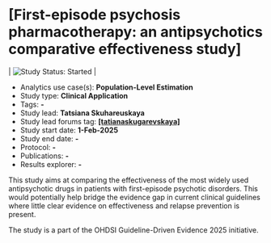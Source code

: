 [First-episode psychosis pharmacotherapy: an antipsychotics comparative effectiveness study]
=============

| <img src="https://img.shields.io/badge/Study%20Status-Started-blue.svg" alt="Study Status: Started"> |

- Analytics use case(s): **Population-Level Estimation**
- Study type: **Clinical Application**
- Tags: **-**
- Study lead: **Tatsiana Skuhareuskaya**
- Study lead forums tag: **[[tatianaskugarevskaya]](https://forums.ohdsi.org/u/[tatianaskugarevskaya])**
- Study start date: **1-Feb-2025**
- Study end date: **-**
- Protocol: **-**
- Publications: **-**
- Results explorer: **-**

This study aims at comparing the effectiveness of the most widely used antipsychotic drugs in patients with first-episode psychotic disorders. This would potentially help bridge the evidence gap in current clinical guidelines where little clear evidence on effectiveness and relapse prevention is present.

The study is a part of the OHDSI Guideline-Driven Evidence 2025 initiative.
